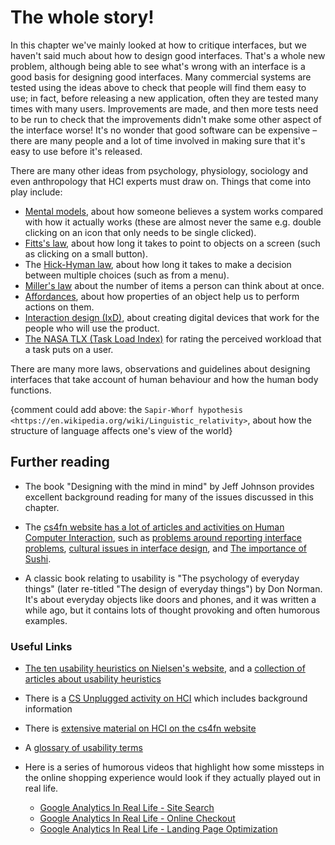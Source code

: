 # The whole story!

In this chapter we've mainly looked at how to critique interfaces, but we haven't said much about how to design good interfaces.
That's a whole new problem, although being able to see what's wrong with an interface is a good basis for designing good interfaces.
Many commercial systems are tested using the ideas above to check that people will find them easy to use; in fact, before releasing a new application, often they are tested many times with many users.
Improvements are made, and then more tests need to be run to check that the improvements didn't make some other aspect of the interface worse!
It's no wonder that good software can be expensive – there are many people and a lot of time involved in making sure that it's easy to use before it's released.

There are many other ideas from psychology, physiology, sociology and even anthropology that HCI experts must draw on.
Things that come into play include:

- [Mental models](https://en.wikipedia.org/wiki/Mental_model), about how someone believes a system works compared with how it actually works (these are almost never the same e.g. double clicking on an icon that only needs to be single clicked).
- [Fitts's law](https://en.wikipedia.org/wiki/Fitts%27s_law), about how long it takes to point to objects on a screen (such as clicking on a small button).
- The [Hick-Hyman law](https://en.wikipedia.org/wiki/Hick%27s_law), about how long it takes to make a decision between multiple choices (such as from a menu).
- [Miller's law](https://en.wikipedia.org/wiki/The_Magical_Number_Seven,_Plus_or_Minus_Two) about the number of items a person can think about at once.
- [Affordances](https://en.wikipedia.org/wiki/Affordance), about how properties of an object help us to perform actions on them.
- [Interaction design (IxD)](https://en.wikipedia.org/wiki/Interaction_design), about creating digital devices that work for the people who will use the product.
- [The NASA TLX (Task Load Index)](https://en.wikipedia.org/wiki/NASA-TLX) for rating the perceived workload that a task puts on a user.

There are  many more laws, observations and guidelines about designing interfaces that take account of human behaviour and how the human body functions.

{comment  could add above: the `Sapir-Whorf hypothesis <https://en.wikipedia.org/wiki/Linguistic_relativity>`, about how the structure of language affects one's view of the world}

## Further reading

- The book "Designing with the mind in mind" by Jeff Johnson provides excellent background reading for many of the issues discussed in this chapter.

- The [cs4fn website has a lot of articles and activities on Human Computer Interaction](http://www.cs4fn.org/fundamentals/hci.php), such as [problems around reporting interface problems](http://www.cs4fn.org/chi-med/reportingincidents.php), [cultural issues in interface design](http://www.cs4fn.org/usability/tzeltal.php), and [The importance of Sushi](http://www.cs4fn.org/usability/importanceofsushi.php).

- A classic book relating to usability is "The psychology of everyday things" (later re-titled "The design of everyday things") by Don Norman.
It's about everyday objects like doors and phones, and it was written a while ago, but it contains lots of thought provoking and often humorous examples.

### Useful Links

- [The ten usability heuristics on Nielsen's website](http://www.nngroup.com/articles/ten-usability-heuristics/), and a [collection of articles about usability heuristics](http://www.nngroup.com/topic/heuristic-evaluation/)

-  There is a [CS Unplugged activity on HCI](http://csunplugged.org/wp-content/uploads/2014/12/unplugged-19-human_interface_design_0.pdf) which includes background information

- There is [extensive material on HCI on the cs4fn website](http://www.cs4fn.org/fundamentals/hci.php)

- A [glossary of usability terms](http://www.usabilityfirst.com/glossary/)

- Here is a series of humorous videos that highlight how some missteps in the online shopping experience would look if they actually played out in real life.

  - [Google Analytics In Real Life - Site Search](https://www.youtube.com/watch?v=cbtf1oyNg-8)
  - [Google Analytics In Real Life - Online Checkout](https://www.youtube.com/watch?v=3Sk7cOqB9Dk)
  - [Google Analytics In Real Life - Landing Page Optimization](https://www.youtube.com/watch?v=N5WurXNec7E)
